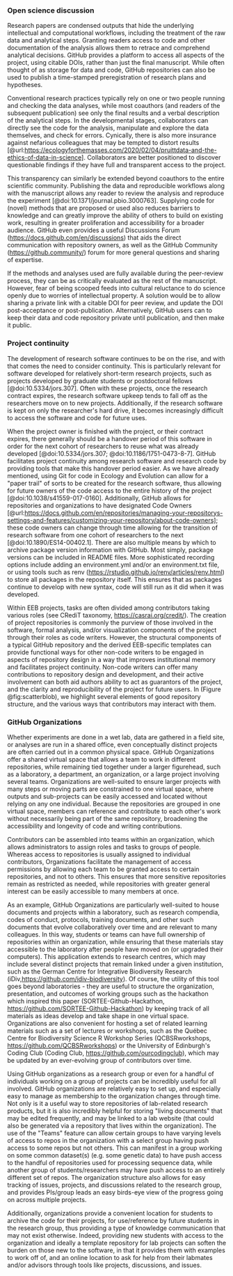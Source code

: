 <!--## GitHub in EcoEvo examples (Part 3)-->

### Open science discussion

<!--*Contributors to this section: Freddy Hillemann, Allison Binley*-->

Research papers are condensed outputs that hide the underlying intellectual and computational workflows, including the treatment of the raw data and analytical steps.
Granting readers access to code and other documentation of the analysis allows them to retrace and comprehend analytical decisions.
GitHub provides a platform to access all aspects of the project, using citable DOIs, rather than just the final manuscript.
While often thought of as storage for data and code, GitHub repositories can also be used to publish a time-stamped preregistration of research plans and hypotheses.

Conventional research practices typically rely on one or two people running and checking the data analyses, while most coauthors (and readers of the subsequent publication) see only the final results and a verbal description of the analytical steps.
In the developmental stages, collaborators can directly see the code for the analysis, manipulate and explore the data themselves, and check for errors.
Cynically, there is also more insurance against nefarious colleagues that may be tempted to distort results [@url:https://ecologyforthemasses.com/2020/02/04/pruittdata-and-the-ethics-of-data-in-science].
Collaborators are better positioned to discover questionable findings if they have full and transparent access to the project.

This transparency can similarly be extended beyond coauthors to the entire scientific community.
Publishing the data and reproducible workflows along with the manuscript allows any reader to review the analysis and reproduce the experiment [@doi:10.1371/journal.pbio.3000763].
Supplying code for (novel) methods that are proposed or used also reduces barriers to knowledge and can greatly improve the ability of others to build on existing work, resulting in greater proliferation and accessibility for a broader audience.
GitHub even provides a useful Discussions Forum (<https://docs.github.com/en/discussions>) that aids the direct communication with repository owners, as well as the GitHub Community (<https://github.community/>) forum for more general questions and sharing of expertise.

If the methods and analyses used are fully available during the peer-review process, they can be as critically evaluated as the rest of the manuscript.
However, fear of being scooped feeds into cultural reluctance to do science openly due to worries of intellectual property.
A solution would be to allow sharing a private link with a citable DOI for peer review, and update the DOI post-acceptance or post-publication.
Alternatively, GitHub users can to keep their data and code repository private until publication, and then make it public.

### Project continuity

<!--*Contributors to this section: BPME, VF*  -->

The development of research software continues to be on the rise, and with that comes the need to consider continuity.
This is particularly relevant for software developed for relatively short-term research projects, such as projects developed by graduate students or postdoctoral fellows [@doi:10.5334/jors.307].
Often with these projects, once the research contract expires, the research software upkeep tends to fall off as the researchers move on to new projects.
Additionally, if the research software is kept on only the researcher's hard drive, it becomes increasingly difficult to access the software and code for future uses.

When the project owner is finished with the project, or their contract expires, there generally should be a handover period of this software in order for the next cohort of researchers to reuse what was already developed [@doi:10.5334/jors.307; @doi:10.1186/1751-0473-8-7].
GitHub facilitates project continuity among research software and research code by providing tools that make this handover period easier.
As we have already mentioned, using Git for code in Ecology and Evolution can allow for a "paper trail" of sorts to be created for the research software, thus allowing for future owners of the code access to the entire history of the project [@doi:10.1038/s41559-017-0160].
Additionally, GitHub allows for repositories and organizations to have designated Code Owners [@url:https://docs.github.com/en/repositories/managing-your-repositorys-settings-and-features/customizing-your-repository/about-code-owners]; these code owners can change through time allowing for the transition of research software from one cohort of researchers to the next [@doi:10.1890/ES14-00402.1].
There are also multiple means by which to archive package version information with GitHub.
Most simply, package versions can be included in README files.
More sophisticated recording options include adding an environment.yml and/or an environment.txt file, or using tools such as renv (<https://rstudio.github.io/renv/articles/renv.html>) to store all packages in the repository itself.
This ensures that as packages continue to develop with new syntax, code will still run as it did when it was developed.

Within EEB projects, tasks are often divided among contributors taking various roles (see CRediT taxonomy, <https://casrai.org/credit/>).
The creation of project repositories is commonly the purview of those involved in the software, formal analysis, and/or visualization components of the project through their roles as code writers.
However, the structural components of a typical GitHub repository and the derived EEB-specific templates can provide functional ways for other non-code writers to be engaged in aspects of repository design in a way that improves institutional memory and facilitates project continuity.
Non-code writers can offer many contributions to repository design and development, and their active involvement can both aid authors ability to act as guarantors of the project, and the clarity and reproducibility of the project for future users.
In (Figure @fig:scatterblob), we highlight several elements of good repository structure, and the various ways that contributors may interact with them.

### GitHub Organizations

<!--*Contributors to this section: Katherine Hébert, Cole Brookson*-->

Whether experiments are done in a wet lab, data are gathered in a field site, or analyses are run in a shared office, even conceptually distinct projects are often carried out in a common physical space.
GitHub Organizations offer a shared virtual space that allows a team to work in different repositories, while remaining tied together under a larger figurehead, such as a laboratory, a department, an organization, or a large project involving several teams.
Organizations are well-suited to ensure larger projects with many steps or moving parts are constrained to one virtual space, where outputs and sub-projects can be easily accessed and located without relying on any one individual.
Because the repositories are grouped in one virtual space, members can reference and contribute to each other's work without necessarily being part of the same repository, broadening the accessibility and longevity of code and writing contributions.

Contributors can be assembled into teams within an organization, which allows administrators to assign roles and tasks to groups of people.
Whereas access to repositories is usually assigned to individual contributors, Organizations facilitate the management of access permissions by allowing each team to be granted access to certain repositories, and not to others.
This ensures that more sensitive repositories remain as restricted as needed, while repositories with greater general interest can be easily accessible to many members at once.

As an example, GitHub Organizations are particularly well-suited to house documents and projects within a laboratory, such as research compendia, codes of conduct, protocols, training documents, and other such documents that evolve collaboratively over time and are relevant to many colleagues.
In this way, students or teams can have full ownership of repositories within an organization, while ensuring that these materials stay accessible to the laboratory after people have moved on (or upgraded their computers).
This application extends to research centres, which may include several distinct projects that remain linked under a given institution, such as the German Centre for Integrative Biodiversity Research (iDiv,<https://github.com/idiv-biodiversity>).
Of course, the utility of this tool goes beyond laboratories - they are useful to structure the organization, presentation, and outcomes of working groups such as the hackathon which inspired this paper (SORTEE-Github-Hackathon, <https://github.com/SORTEE-Github-Hackathon>) by keeping track of all materials as ideas develop and take shape in one virtual space.
Organizations are also convenient for hosting a set of related learning materials such as a set of lectures or workshops, such as the Québec Centre for Biodiversity Science R Workshop Series (QCBSRworkshops, <https://github.com/QCBSRworkshops>) or the University of Edinburgh's Coding Club (Coding Club, <https://github.com/ourcodingclub>), which may be updated by an ever-evolving group of contributors over time.

Using GitHub organizations as a research group or even for a handful of individuals working on a group of projects can be incredibly useful for all involved.
GitHub organizations are relatively easy to set up, and especially easy to manage as membership to the organization changes through time.
Not only is it a useful way to store repositories of lab-related research products, but it is also incredibly helpful for storing "living documents" that may be edited frequently, and may be linked to a lab website (that could also be generated via a repository that lives within the organization).
The use of the "Teams" feature can allow certain groups to have varying levels of access to repos in the organization with a select group having push access to some repos but not others.
This can manifest in a group working on some common dataset(s) (e.g. some genetic data) to have push access to the handful of repositories used for processing sequence data, while another group of students/researchers may have push access to an entirely different set of repos.
The organization structure also allows for easy tracking of issues, projects, and discussions related to the research group, and provides PIs/group leads an easy birds-eye view of the progress going on across multiple projects.

Additionally, organizations provide a convenient location for students to archive the code for their projects, for use/reference by future students in the research group, thus providing a type of knowledge communication that may not exist otherwise.
Indeed, providing new students with access to the organization and ideally a template repository for lab projects can soften the burden on those new to the software, in that it provides them with examples to work off of, and an online location to ask for help from their labmates and/or advisors through tools like projects, discussions, and issues.
